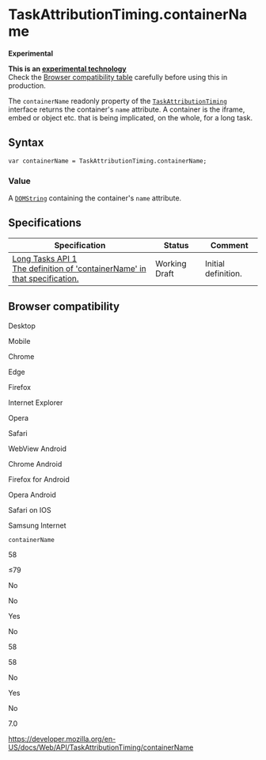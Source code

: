 TaskAttributionTiming.containerName
===================================

**Experimental**

**This is an [experimental technology](https://developer.mozilla.org/en-US/docs/MDN/Guidelines/Conventions_definitions#experimental)**  
Check the [Browser compatibility table](#browser_compatibility) carefully before using this in production.

The `containerName` readonly property of the [`TaskAttributionTiming`](../taskattributiontiming) interface returns the container's `name` attribute. A container is the iframe, embed or object etc. that is being implicated, on the whole, for a long task.

Syntax
------

    var containerName = TaskAttributionTiming.containerName;

### Value

A [`DOMString`](../domstring) containing the container's `name` attribute.

Specifications
--------------

<table><thead><tr class="header"><th>Specification</th><th>Status</th><th>Comment</th></tr></thead><tbody><tr class="odd"><td><a href="https://w3c.github.io/longtasks/#dom-taskattributiontiming-containername">Long Tasks API 1<br />
<span class="small">The definition of 'containerName' in that specification.</span></a></td><td><span class="spec-wd">Working Draft</span></td><td>Initial definition.</td></tr></tbody></table>

Browser compatibility
---------------------

Desktop

Mobile

Chrome

Edge

Firefox

Internet Explorer

Opera

Safari

WebView Android

Chrome Android

Firefox for Android

Opera Android

Safari on IOS

Samsung Internet

`containerName`

58

≤79

No

No

Yes

No

58

58

No

Yes

No

7.0

<a href="https://developer.mozilla.org/en-US/docs/Web/API/TaskAttributionTiming/containerName" class="_attribution-link">https://developer.mozilla.org/en-US/docs/Web/API/TaskAttributionTiming/containerName</a>
